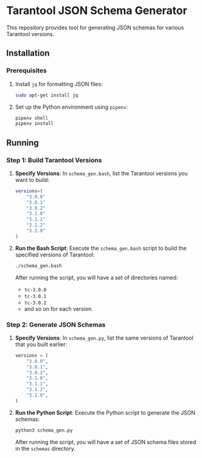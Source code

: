 # Tarantool JSON Schema Generator

This repository provides tool for generating JSON schemas for various Tarantool versions.

## Installation

### Prerequisites

1. Install `jq` for formatting JSON files:
   ```bash
   sudo apt-get install jq
   ```

2. Set up the Python environment using `pipenv`:
   ```bash
   pipenv shell
   pipenv install
   ```

## Running

### Step 1: Build Tarantool Versions

1. **Specify Versions**:
   In `schema_gen.bash`, list the Tarantool versions you want to build:

   ```bash
   versions=(
       "3.0.0"
       "3.0.1"
       "3.0.2"
       "3.1.0"
       "3.1.1"
       "3.1.2"
       "3.2.0"
   )
   ```

2. **Run the Bash Script**:
   Execute the `schema_gen.bash` script to build the specified versions of Tarantool:
   ```bash
   ./schema_gen.bash
   ```

   After running the script, you will have a set of directories named:
   - `tc-3.0.0`
   - `tc-3.0.1`
   - `tc-3.0.2`
   - and so on for each version.

### Step 2: Generate JSON Schemas

1. **Specify Versions**:
   In `schema_gen.py`, list the same versions of Tarantool that you built earlier:

   ```python
   versions = (
       "3.0.0",
       "3.0.1",
       "3.0.2",
       "3.1.0",
       "3.1.1",
       "3.1.2",
       "3.2.0",
   )
   ```

2. **Run the Python Script**:
   Execute the Python script to generate the JSON schemas:
   ```bash
   python3 schema_gen.py
   ```

   After running the script, you will have a set of JSON schema files stored in the `schemas` directory.
